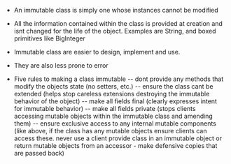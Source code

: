 - An immutable class is simply one whose instances cannot be modified

- All the information contained within the class is provided at creation and isnt changed for the life of the object. Examples are String, and boxed primitives like BigInteger

- Immutable class are easier to design, implement and use. 

- They are also less prone to error

- Five rules to making a class immutable
-- dont provide any methods that modify the objects state (no setters, etc.)
-- ensure the class cant be extended (helps stop careless extensions destroying the immutable behavior of the object)
-- make all fields final (clearly expresses intent for immutable behavior)
-- make all fields private (stops clients accessing mutable objects within the immutable class and amending them)
-- ensure exclusive access to any internal mutable components (like above, if the class has any mutable objects ensure clients can access these. never use a client provide class in an immutable object or return mutable objects from an accessor - make defensive copies that are passed back)

